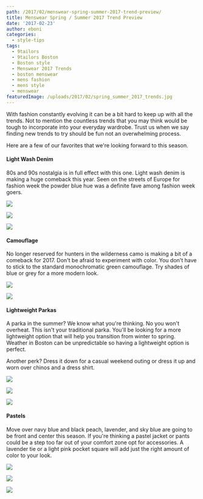 ```yaml
---
path: /2017/02/menswear-spring-summer-2017-trend-preview/
title: Menswear Spring / Summer 2017 Trend Preview
date: '2017-02-23'
author: eboni
categories:
  - style-tips
tags:
  - 9tailors
  - 9tailors Boston
  - Boston style
  - Menswear 2017 Trends
  - boston menswear
  - mens fashion
  - mens style
  - menswear
featuredImage: /uploads/2017/02/spring_summer_2017_trends.jpg
---
```

With fashion constantly evolving it can be a bit hard to keep up with all the trends. Not to mention the countless trends that you may think would be tough to incorporate into your everyday wardrobe. Trust us when we say finding new trends to try should be fun not an overwhelming process.

Here are a few of our favorites that we're looking forward to this season.

#### **Light Wash Denim**

80s and 90s nostalgia is in full effect with this one. Light wash denim is making a huge comeback this year. Seen on the streets of Europe for fashion week the powder blue hue was a definite fave among fashion week goers.

![](https://s-media-cache-ak0.pinimg.com/564x/ac/e0/d2/ace0d2a469c8081e07c4cf3db4a6ab0b.jpg)

![](https://s-media-cache-ak0.pinimg.com/564x/f3/37/ee/f337ee2afc2f8b0d48f31dcce13f0336.jpg)

![](https://s-media-cache-ak0.pinimg.com/564x/77/99/7a/77997a5e234371fd614b6ffec6d3fa1f.jpg)

#### **Camouflage**

No longer reserved for hunters in the wilderness camo is making a bit of a comeback for 2017. Don't be afraid to experiment with color. You don't have to stick to the standard monochromatic green camouflage. Try shades of blue or grey for a more modern look.

![](https://s-media-cache-ak0.pinimg.com/564x/0c/bb/25/0cbb254642a23e1add6e23fb32b46827.jpg)

![](https://s-media-cache-ak0.pinimg.com/564x/d8/c3/53/d8c353d5f2f6e9622595e1414ffb46bf.jpg)

#### **Lightweight Parkas**

A parka in the summer? We know what you're thinking. No you won't overheat. This isn't your traditional parka. You'll be looking for a more lightweight option that will help you transition from winter to spring. Weather in Boston can be unpredictable so having a lightweight option is perfect.

Another perk? Dress it down for a casual weekend outing or dress it up and worn over chinos and a dress shirt.

![](https://s-media-cache-ak0.pinimg.com/564x/dc/02/ba/dc02bacc0002214f0d50a224a1f5f2bd.jpg)

![](https://s-media-cache-ak0.pinimg.com/564x/40/70/13/407013f894ac4fd85134ab1969bfba29.jpg)

![](https://s-media-cache-ak0.pinimg.com/564x/b8/ba/34/b8ba345e33ef6bb9d5e4582cce1fbe22.jpg)

#### **Pastels**

Move over navy blue and black peach, lavender, and sky blue are going to be front and center this season. If you're thinking a pastel jacket or pants could be a step too far out of your comfort zone opt for accessories. A lavender tie or a light pink pocket square will add just the right amount of color to your look.

![](https://s-media-cache-ak0.pinimg.com/564x/d4/19/4c/d4194c2a2bbb1a9b3fc1fd5b0d44f3fe.jpg)

![](https://s-media-cache-ak0.pinimg.com/564x/e9/92/6a/e9926a8ec377a79aaa694c0c19edf6ad.jpg)

![](https://s-media-cache-ak0.pinimg.com/564x/c6/05/be/c605beb23e7b4f422f436fe64814db4c.jpg)